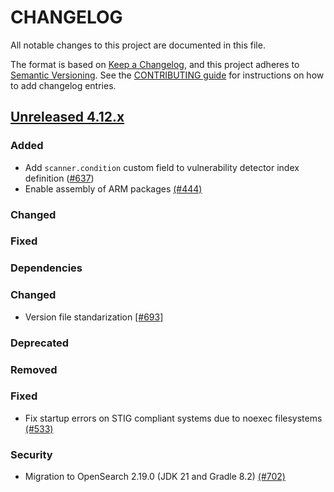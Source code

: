 # CHANGELOG
All notable changes to this project are documented in this file.

The format is based on [Keep a Changelog](https://keepachangelog.com/en/1.0.0/), and this project adheres to [Semantic Versioning](https://semver.org/spec/v2.0.0.html). See the [CONTRIBUTING guide](./CONTRIBUTING.md#Changelog) for instructions on how to add changelog entries.

## [Unreleased 4.12.x]
### Added
- Add `scanner.condition` custom field to vulnerability detector index definition ([#637](https://github.com/wazuh/wazuh-indexer/pull/637))
- Enable assembly of ARM packages [(#444)](https://github.com/wazuh/wazuh-indexer/pull/444)

### Changed

### Fixed

### Dependencies

### Changed
- Version file standarization [[#693]](https://github.com/wazuh/wazuh-indexer/pull/693)

### Deprecated

### Removed

### Fixed
- Fix startup errors on STIG compliant systems due to noexec filesystems [(#533)](https://github.com/wazuh/wazuh-indexer/pull/533)

### Security
- Migration to OpenSearch 2.19.0 (JDK 21 and Gradle 8.2) [(#702)](https://github.com/wazuh/wazuh-indexer/pull/702)

[Unreleased 4.12.x]: https://github.com/wazuh/wazuh-indexer/compare/b62bb89ac9278a9c67d27b68db34e9381ecb0aca...4.12.0
